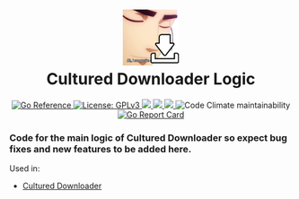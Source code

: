 <h1 align="center">
<img src="https://raw.githubusercontent.com/KJHJason/Cultured-Downloader/main/res/cultured_downloader_logo.png" width="100px" height="100px" alt="Cultured Downloader Logo">
<br>
Cultured Downloader Logic
</h1>

<div align="center">
    <a href="https://pkg.go.dev/github.com/KJHJason/Cultured-Downloader-Logic">
        <img src="https://pkg.go.dev/badge/github.com/KJHJason/Cultured-Downloader-Logic.svg" alt="Go Reference">
    </a>
    <a href="https://opensource.org/license/gpl-3-0">
        <img src="https://img.shields.io/badge/license-GPLv3-blue" alt="License: GPLv3">
    </a>
    <a href="https://github.com/KJHJason/Cultured-Downloader-Logic/releases">
        <img src="https://img.shields.io/github/v/release/KJHJason/Cultured-Downloader-Logic?include_prereleases&label=Latest%20Release" />
    </a>
    <a href="https://github.com/KJHJason/Cultured-Downloader-Logic/issues">
        <img src="https://img.shields.io/github/issues/KJHJason/Cultured-Downloader-Logic" />
    </a>
    <a href="https://github.com/KJHJason/Cultured-Downloader-Logic/pulls">
        <img src="https://img.shields.io/github/issues-pr/KJHJason/Cultured-Downloader-Logic" />
    </a>
    <img src="https://img.shields.io/codeclimate/maintainability/KJHJason/Cultured-Downloader-CLI" alt="Code Climate maintainability">
    <a href="https://goreportcard.com/report/github.com/KJHJason/Cultured-Downloader-Logic">
        <img src="https://goreportcard.com/badge/github.com/KJHJason/Cultured-Downloader-Logic" alt="Go Report Card">
    </a>
</div>

### Code for the main logic of Cultured Downloader so expect bug fixes and new features to be added here.

Used in:
- [Cultured Downloader](https://github.com/KJHJason/Cultured-Downloader)
